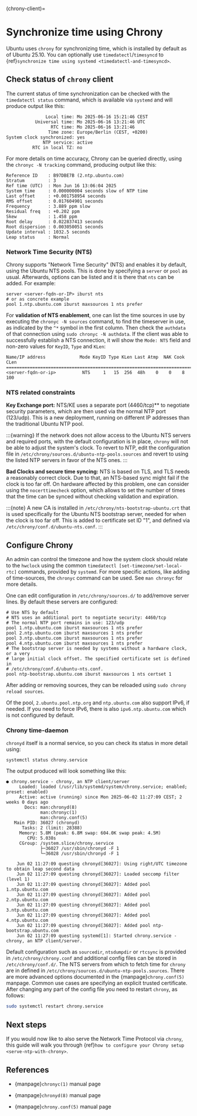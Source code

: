 (chrony-client)=
# Synchronize time using Chrony

Ubuntu uses `chrony` for synchronizing time, which is installed by default as of Ubuntu 25.10. You can optionally use `timedatectl`/`timesyncd` to {ref}`synchronize time using systemd <timedatectl-and-timesyncd>`.

## Check status of `chrony` client

The current status of time synchronization can be checked with the `timedatectl status` command, which is available via `systemd` and will produce output like this:

```text
               Local time: Mo 2025-06-16 15:21:46 CEST
           Universal time: Mo 2025-06-16 13:21:46 UTC
                 RTC time: Mo 2025-06-16 13:21:46
                Time zone: Europe/Berlin (CEST, +0200)
System clock synchronized: yes
              NTP service: active
          RTC in local TZ: no
```

For more details on time accuracy, Chrony can be queried directly, using the `chronyc -N tracking` command, producing output like this:
```text
Reference ID    : B97DBE7B (2.ntp.ubuntu.com)
Stratum         : 3
Ref time (UTC)  : Mon Jun 16 13:06:04 2025
System time     : 0.000000004 seconds slow of NTP time
Last offset     : +0.001758954 seconds
RMS offset      : 0.017604901 seconds
Frequency       : 3.889 ppm slow
Residual freq   : +0.202 ppm
Skew            : 1.458 ppm
Root delay      : 0.022837413 seconds
Root dispersion : 0.003050051 seconds
Update interval : 1032.5 seconds
Leap status     : Normal
```

### Network Time Security (NTS)

Chrony supports "Network Time Security" (NTS) and enables it by default, using the Ubuntu NTS pools. This is done by specifying a `server` or `pool` as usual. Afterwards, options can be listed and it is there that `nts` can be added. For example:

```text
server <server-fqdn-or-IP> iburst nts
# or as concrete example
pool 1.ntp.ubuntu.com iburst maxsources 1 nts prefer
```

For **validation of NTS enablement**, one can list the time sources in use by executing the `chronyc -N sources` command, to find the timeserver in use, as indicated by the `^*` symbol in the first column. Then check the `authdata` of that connection using `sudo chronyc -N authdata`. If the client was able to successfully establish a NTS connection, it will show the `Mode: NTS` field and non-zero values for `KeyID`, `Type` and `KLen`:

```text
Name/IP address             Mode KeyID Type KLen Last Atmp  NAK Cook CLen
=========================================================================
<server-fqdn-or-ip>          NTS     1   15  256  48h    0    0    8  100
```

### NTS related constraints

**Key Exchange port:** NTS/KE uses a separate port (4460/tcp)** to negotiate
security parameters, which are then used via the normal NTP port (123/udp).
This is a new deployment, running on different IP addresses than the
traditional Ubuntu NTP pool.

:::{warning}
  If the network does not allow access to the Ubuntu NTS servers and required
  ports, with the default configuration is in place, `chrony` will not be able
  to adjust the system's clock. To revert to NTP, edit the configuration file
  in `/etc/chrony/sources.d/ubuntu-ntp-pools.sources` and revert to using
  the listed NTP servers in favor of the NTS ones.
:::

**Bad Clocks and secure time syncing:** NTS is based on TLS, and TLS needs a
  reasonably correct clock. Due to that, an NTS-based sync might fail if the
  clock is too far off. On hardware affected by this problem, one can consider
  using the `nocerttimecheck` option, which allows to set the number of times
  that the time can be synced without checking validation and expiration.

:::{note}
  A new CA is installed in `/etc/chrony/nts-bootstrap-ubuntu.crt` that is
  used specifically for the Ubuntu NTS bootstrap server, needed for when the
  clock is too far off. This is added to certificate set ID "1", and defined
  via `/etc/chrony/conf.d/ubuntu-nts.conf`.
:::

## Configure Chrony

An admin can control the timezone and how the system clock should relate to the `hwclock` using the common `timedatectl [set-timezone/set-local-rtc]` commands, provided by `systemd`. For more specific actions, like adding of time-sources, the `chronyc` command can be used. See `man chronyc` for more details.

One can edit configuration in `/etc/chrony/sources.d/` to add/remove server lines. By default these servers are configured:

```text
# Use NTS by default
# NTS uses an additional port to negotiate security: 4460/tcp
# The normal NTP port remains in use: 123/udp
pool 1.ntp.ubuntu.com iburst maxsources 1 nts prefer
pool 2.ntp.ubuntu.com iburst maxsources 1 nts prefer
pool 3.ntp.ubuntu.com iburst maxsources 1 nts prefer
pool 4.ntp.ubuntu.com iburst maxsources 1 nts prefer
# The bootstrap server is needed by systems without a hardware clock, or a very
# large initial clock offset. The specified certificate set is defined in
# /etc/chrony/conf.d/ubuntu-nts.conf.
pool ntp-bootstrap.ubuntu.com iburst maxsources 1 nts certset 1
```

After adding or removing sources, they can be reloaded using `sudo chrony reload sources`.

Of the pool, `2.ubuntu.pool.ntp.org` and `ntp.ubuntu.com` also support IPv6, if needed. If you need to force IPv6, there is also `ipv6.ntp.ubuntu.com` which is not configured by default.

### Chrony time-daemon

`chronyd` itself is a normal service, so you can check its status in more detail using:

```
systemctl status chrony.service
```

The output produced will look something like this:
```
● chrony.service - chrony, an NTP client/server
     Loaded: loaded (/usr/lib/systemd/system/chrony.service; enabled; preset: enabled)
     Active: active (running) since Mon 2025-06-02 11:27:09 CEST; 2 weeks 0 days ago
       Docs: man:chronyd(8)
             man:chronyc(1)
             man:chrony.conf(5)
   Main PID: 36027 (chronyd)
      Tasks: 2 (limit: 28388)
     Memory: 5.8M (peak: 6.8M swap: 604.0K swap peak: 4.5M)
        CPU: 5.038s
     CGroup: /system.slice/chrony.service
             ├─36027 /usr/sbin/chronyd -F 1
             └─36028 /usr/sbin/chronyd -F 1

    Jun 02 11:27:09 questing chronyd[36027]: Using right/UTC timezone to obtain leap second data
    Jun 02 11:27:09 questing chronyd[36027]: Loaded seccomp filter (level 1)
    Jun 02 11:27:09 questing chronyd[36027]: Added pool 1.ntp.ubuntu.com
    Jun 02 11:27:09 questing chronyd[36027]: Added pool 2.ntp.ubuntu.com
    Jun 02 11:27:09 questing chronyd[36027]: Added pool 3.ntp.ubuntu.com
    Jun 02 11:27:09 questing chronyd[36027]: Added pool 4.ntp.ubuntu.com
    Jun 02 11:27:09 questing chronyd[36027]: Added pool ntp-bootstrap.ubuntu.com
    Jun 02 11:27:09 questing systemd[1]: Started chrony.service - chrony, an NTP client/server.
```

Default configuration such as `sourcedir`, `ntsdumpdir` or `rtcsync` is provided in `/etc/chrony/chrony.conf` and additional config files can be stored in `/etc/chrony/conf.d/`. The NTS servers from which to fetch time for `chrony` are in defined in `/etc/chrony/sources.d/ubuntu-ntp-pools.sources`. There are more advanced options documented in the {manpage}`chrony.conf(5)` manpage. Common use cases are specifying an explicit trusted certificate. After changing any part of the config file you need to restart `chrony`, as follows:

```bash
sudo systemctl restart chrony.service
```

## Next steps

If you would now like to also serve the Network Time Protocol via `chrony`, this guide will walk you through {ref}`how to configure your Chrony setup <serve-ntp-with-chrony>`.

## References

- {manpage}`chronyc(1)` manual page

- {manpage}`chronyd(8)` manual page

- {manpage}`chrony.conf(5)` manual page
